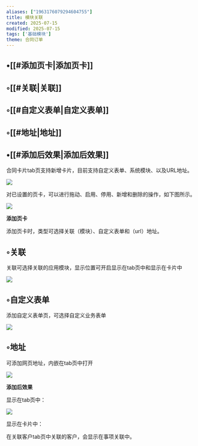 ```yaml
---
aliases: ["1963176079294604755"]
title: 模块关联
created: 2025-07-15
modified: 2025-07-15
tags: ['基础模块']
theme: 合同订单
---
```


## •[[#添加页卡|添加页卡]]

## ◦[[#关联|关联]]

## ◦[[#自定义表单|自定义表单]]

## ◦[[#地址|地址]]

## •[[#添加后效果|添加后效果]]

合同卡片tab页支持新增卡片，目前支持自定义表单、系统模块、以及URL地址。

![](https://myhelpdoc.oss-cn-heyuan.aliyuncs.com/mdimages/389a60dcb30e2c13b1560ab8de9965e7.jpg)

对已设置的页卡，可以进行拖动、启用、停用、新增和删除的操作，如下图所示。

![](https://myhelpdoc.oss-cn-heyuan.aliyuncs.com/mdimages/a197c039d99a1f8a665d8a5cff358fe6.jpg)

**添加页卡**

添加页卡时，类型可选择关联（模块）、自定义表单和（url）地址。

## ◦关联

关联可选择关联的应用模块，显示位置可开启显示在tab页中和显示在卡片中

![](https://myhelpdoc.oss-cn-heyuan.aliyuncs.com/mdimages/6eb30cc434d7a5736b85a3d3f7f4a866.jpg)

## ◦自定义表单

添加自定义表单页，可选择自定义业务表单

![](https://myhelpdoc.oss-cn-heyuan.aliyuncs.com/mdimages/1136a0be8a4353e5248741c62f546909.jpg)

## ◦地址

可添加网页地址，内嵌在tab页中打开

![](https://myhelpdoc.oss-cn-heyuan.aliyuncs.com/mdimages/11402571b0da6aa3ee997b56b9ce37d9.jpg)

**添加后效果**

显示在tab页中：

![](https://myhelpdoc.oss-cn-heyuan.aliyuncs.com/mdimages/02d0b1dede4b5a57c79a5208af4e9115.jpg)

显示在卡片中：

在关联客户tab页中关联的客户，会显示在事项关联中。

